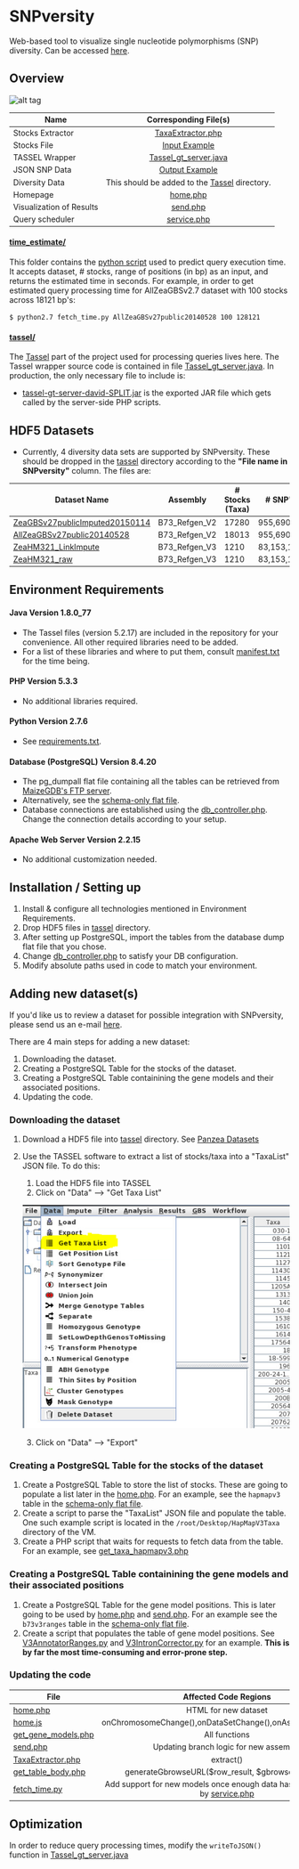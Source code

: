 # SNPversity #

Web-based tool to visualize single nucleotide polymorphisms (SNP) diversity.
Can be accessed [here](http://www.maizegdb.org/snpversity).

## Overview ##

![alt tag](./img/snpversity.png)

| Name             | Corresponding File(s) |
|------------------|:---------------------:|
| Stocks Extractor | [TaxaExtractor.php](./TaxaExtractor.php)|
| Stocks File | [Input Example](./tassel/input/Q8d5213d29ef4d615629cdb54ea1076fb.taxainfo)|
| TASSEL Wrapper | [Tassel_gt_server.java](./tassel/tassel-wrapper/src/tassel_gt_server/Tassel_gt_server.java)|
| JSON SNP Data | [Output Example](./tassel/output/1_O8d5213d29ef4d615629cdb54ea1076fb.json)|
| Diversity Data | This should be added to the [Tassel](./tassel) directory. |
| Homepage | [home.php](./home.php) |
| Visualization of Results | [send.php](./send.php)|
| Query scheduler | [service.php](service.php)|


#### [time_estimate/](/time_estimate)
This folder contains the [python script](/time_estimate/fetch_time.py) used to predict query execution time. It accepts dataset, # stocks, range of positions (in bp) as an input, and returns the estimated time in seconds. For example, in order to get estimated query processing time for AllZeaGBSv2.7 dataset with 100 stocks across 18121 bp's:

```
$ python2.7 fetch_time.py AllZeaGBSv27public20140528 100 128121
```

#### [tassel/](/tassel)
The [Tassel](http://www.maizegenetics.net/tassel) part of the project used for processing queries lives here. The Tassel wrapper source code is contained in file [Tassel_gt_server.java](/tassel/tassel-wrapper/src/tassel_gt_server/Tassel_gt_server.java). In production, the only necessary file to include is:

* [tassel-gt-server-david-SPLIT.jar](tassel/tassel-gt-server-david-SPLIT.jar) is the exported JAR file which gets called by the server-side PHP scripts.


## HDF5 Datasets
 * Currently, 4 diversity data sets are supported by SNPversity. These should be dropped in the [tassel](./tassel) directory according to the **"File name in SNPversity"** column. The files are:

| Dataset Name| Assembly| # Stocks (Taxa)| # SNP's | File size (GB)| File name in SNPversity|
|-------------|---------|----------------|---------|---------------|------------------------|
|[ZeaGBSv27publicImputed20150114](http://cbsusrv04.tc.cornell.edu/users/panzea/download.aspx?filegroupid=4)|B73_Refgen_V2|17280|955,690|5.1|ZeaGBSv27publicImputed20150114.h5|
|[AllZeaGBSv27public20140528](http://cbsusrv04.tc.cornell.edu/users/panzea/download.aspx?filegroupid=4)|B73_Refgen_V2|18013|955,690|11.6|AllZeaGBSv27public20140528.h5|
|[ZeaHM321_LinkImpute](http://cbsusrv04.tc.cornell.edu/users/panzea/download.aspx?filegroupid=15)|B73_Refgen_V3|1210|83,153,144|34.2|ZeaHM321_LinkImpute.h5|
|[ZeaHM321_raw](http://cbsusrv04.tc.cornell.edu/users/panzea/download.aspx?filegroupid=15)|B73_Refgen_V3|1210|83,153,144|24.7|ZeaHM321_raw.h5|



## Environment Requirements ##

#### Java Version 1.8.0_77
* The Tassel files (version 5.2.17) are included in the repository for your convenience. All other required libraries need to be added.
* For a list of these libraries and where to put them, consult [manifest.txt](/tassel/tassel-wrapper/manifest.txt) for the time being.

#### PHP Version 5.3.3
* No additional libraries required.

#### Python Version 2.7.6
* See [requirements.txt](requirements.txt).

#### Database (PostgreSQL) Version 8.4.20
* The pg_dumpall flat file containing all the tables can be retrieved from [MaizeGDB's FTP server](http://ftp.maizegdb.org/MaizeGDB/FTP/SNPversity/).
* Alternatively, see the [schema-only flat file](http://ftp.maizegdb.org/MaizeGDB/FTP/SNPversity/).
* Database connections are established using the [db_controller.php](db_controller.php). Change the connection details according to your setup.

#### Apache Web Server Version 2.2.15
* No additional customization needed.

## Installation / Setting up ##
1. Install & configure all technologies mentioned in Environment Requirements.
2. Drop HDF5 files in [tassel](./tassel) directory.
3. After setting up PostgreSQL, import the tables from the database dump flat file that you chose.
4. Change [db_controller.php](db_controller.php) to satisfy your DB configuration.
5. Modify absolute paths used in code to match your environment.



## Adding new dataset(s) ##
If you'd like us to review a dataset for possible integration with SNPversity, please send us an e-mail [here](mailto:john.portwood@ars.usda.gov).

There are 4 main steps for adding a new dataset:
1. Downloading the dataset.
2. Creating a PostgreSQL Table for the stocks of the dataset.
3. Creating a PostgreSQL Table containining the gene models and their associated positions.
4. Updating the code.

### Downloading the dataset ###
1. Download a HDF5 file into [tassel](./tassel) directory. See [Panzea Datasets](https://www.panzea.org/genotypes)
2. Use the TASSEL software to extract a list of stocks/taxa into a "TaxaList" JSON file. To do this:
    1. Load the HDF5 file into TASSEL
    2. Click on "Data" --> "Get Taxa List"
    
    ![alt tag](./img/get_taxa_list.png)
    
    3. Click on "Data" --> "Export"
    
### Creating a PostgreSQL Table for the stocks of the dataset ###
1. Create a PostgreSQL Table to store the list of stocks. These are going to populate a list later in the [home.php](./home.php). For an example, see the `hapmapv3` table in the [schema-only flat file](http://ftp.maizegdb.org/MaizeGDB/FTP/SNPversity/).
2. Create a script to parse the "TaxaList" JSON file and populate the table. One such example script is located in the `/root/Desktop/HapMapV3Taxa` directory of the VM.
3. Create a PHP script that waits for requests to fetch data from the table. For an example, see [get_taxa_hapmapv3.php](./get_taxa_hapmapv3.php)

### Creating a PostgreSQL Table containining the gene models and their associated positions ###
1. Create a PostgreSQL Table for the gene model positions. This is later going to be used by [home.php](./home.php) and [send.php](./send.php). For an example see the `b73v3ranges` table in the [schema-only flat file](http://ftp.maizegdb.org/MaizeGDB/FTP/SNPversity/).
2. Create a script that populates the table of gene model positions. See [V3AnnotatorRanges.py](./annotation/V3AnnotatorRanges.py) and [V3IntronCorrector.py](./annotation/V3IntronCorrector.py) for an example. **This is by far the most time-consuming and error-prone step.**

### Updating the code ###
| File             | Affected Code Regions |
|------------------|:---------------------:|
| [home.php](./home.php) | HTML for new dataset |
| [home.js](./js/home.js) | onChromosomeChange(),onDataSetChange(),onAssemblyChange()  |
| [get_gene_models.php](./get_gene_models.php) | All functions |
| [send.php](./send.php) | Updating branch logic for new assembly |
| [TaxaExtractor.php](./TaxaExtractor.php) | extract() |
| [get_table_body.php](./get_table_body.php) | generateGbrowseURL($row_result, $gbrowser_version) |
| [fetch_time.py](./time_estimate/fetch_time.py) | Add support for new models once enough data has been collected by [service.php](./service.php) |

## Optimization ##
In order to reduce query processing times, modify the `writeToJSON()` function in [Tassel_gt_server.java](./tassel/tassel-wrapper/src/tassel_gt_server/Tassel_gt_server.java)
